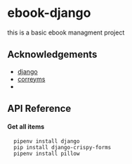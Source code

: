 
# ebook-django
this is a basic ebook managment project





## Acknowledgements

 - [django](https://www.djangoproject.com/)
 - [correyms](https://coreyms.com/)
 - 


## API Reference

#### Get all items

```http
  pipenv install django
  pip install django-crispy-forms
  pipenv install pillow
```






